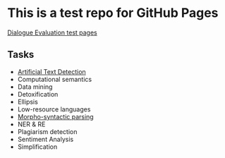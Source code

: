 # This is a test repo for GitHub Pages

[Dialogue Evaluation test pages](https://moshemm.github.io/test-pages/)

## Tasks

- [Artificial Text Detection](tasks/ATD.md)
- Computational semantics
- Data mining
- Detoxification
- Ellipsis
- Low-resource languages
- [Morpho-syntactic parsing](tasks/Morpho-syntactic_parsing.md)
- NER & RE
- Plagiarism detection
- Sentiment Analysis
- Simplification
